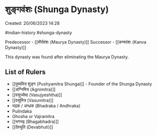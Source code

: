 # शुङ्गवंशः (Shunga Dynasty)

Created: 20/06/2023 14:28

#indian-history #shunga-dynasty

Predecessor - [[मौर्यवंशः (Maurya Dynasty)]]
Successor - [[कण्ववंशः (Kanva Dynasty)]]

This dynasty was found after eliminating the Maurya Dynasty.

## List of Rulers

- [[पुष्यमित्र शुङ्ग (Pushyamitra Shunga)]] - Founder of the Shunga Dynasty
- [[अग्निमित्र (Agnimitra)]]
- [[वसुज्येष्ठ (Vasujyeshtha)]]
- [[वसुमित्र (Vasumitra)]]
- भद्रक / अन्ध्रक (Bhadraka / Andhraka)
- Pulindaka
- Ghosha or Vajramitra
- [[भगभद्र (Bhagabhadra)]]
- [[देवभूति (Devabhuti)]]